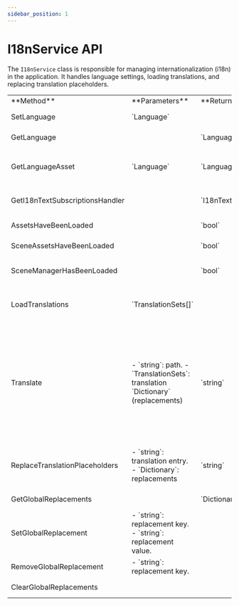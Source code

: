 ```yaml
---
sidebar_position: 1
---
```


# I18nService API

The `I18nService` class is responsible for managing internationalization (i18n) in the application. It handles language settings, loading translations, and replacing translation placeholders.

<table>
    <tr>
        <td>**Method**</td>
        <td>**Parameters**</td>
        <td>**Returns**</td>
        <td>**Description**</td>
    </tr>
    <tr>
        <td>SetLanguage</td>
        <td>`Language`</td>
        <td></td>
        <td>Changes the current display language.</td>
    </tr>
    <tr>
        <td>GetLanguage</td>
        <td></td>
        <td>`Language`</td>
        <td>Gets the current display language.</td>
    </tr>
    <tr>
        <td>GetLanguageAsset</td>
        <td>`Language`</td>
        <td>`LanguageAsset`</td>
        <td>Given a language identifier it returns the corresponding language asset from loaded translation files.</td>
    </tr>
    <tr>
        <td>GetI18nTextSubscriptionsHandler</td>
        <td></td>
        <td>`I18nTextSubscriptionsHandler`</td>
        <td>Gets the current `I18nTextSubscriptionsHandler` instance.</td>
    </tr>
    <tr>
        <td>AssetsHaveBeenLoaded</td>
        <td></td>
        <td>`bool`</td>
        <td>Returns wether i18n translation files have been loaded or not.</td>
    </tr>
    <tr>
        <td>SceneAssetsHaveBeenLoaded</td>
        <td></td>
        <td>`bool`</td>
        <td>Returns wether i18n scene translations have been loaded.</td>
    </tr>
    <tr>
        <td>SceneManagerHasBeenLoaded</td>
        <td></td>
        <td>`bool`</td>
        <td>Returns wether the i18n scene manager has been loaded in the scene.</td>
    </tr>
    <tr>
        <td>LoadTranslations</td>
        <td>`TranslationSets[]`</td>
        <td></td>
        <td>Given an array of `TranslationSets` it replaces in-memory translations with the provided array.</td>
    </tr>
    <tr>
        <td>Translate</td>
        <td>
            - `string`: path.
            - `TranslationSets`: translation `Dictionary<string string>` (replacements)
        </td>
        <td>`string`</td>
        <td>
            Given a translation path and a translation set it searches in the translation set for the translation corresponding to the path.
            If a translation is found, it tries to replace defined variables with those passed as a Dictionary (dictionary key is variable, and value is the variable value).
            It returns a string representing the translated and replaced value.
        </td>
    </tr>
    <tr>
        <td>ReplaceTranslationPlaceholders</td>
        <td>
            - `string`: translation entry.
            - `Dictionary<string, string>`: replacements
        </td>
        <td>`string`</td>
        <td>Given a translated string that can contain replacement variables, it returns it with variables replaced with the values from the dictionary.</td>
    </tr>
    <tr>
        <td>GetGlobalReplacements</td>
        <td></td>
        <td>
            `Dictionary<string, string>`
        </td>
        <td>It returns the global replacements dictionary.</td>
    </tr>
    <tr>
        <td>SetGlobalReplacement</td>
        <td>
            - `string`: replacement key.
            - `string`: replacement value.
        </td>
        <td></td>
        <td>Given a replacement key and a value, it adds it to the global replacements.</td>
    </tr>
    <tr>
        <td>RemoveGlobalReplacement</td>
        <td>
            - `string`: replacement key.
        </td>
        <td></td>
        <td>Given a replacement key, it removes it.</td>
    </tr>
    <tr>
        <td>ClearGlobalReplacements</td>
        <td></td>
        <td></td>
        <td>Removes all global replacements.</td>
    </tr>
</table>
